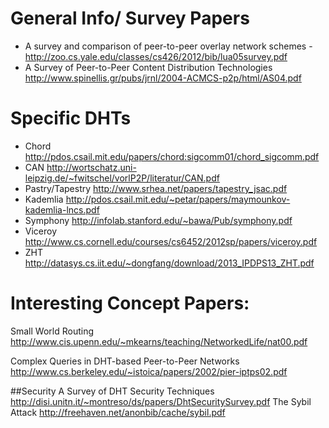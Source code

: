 


# General Info/ Survey Papers
* A survey and comparison of peer-to-peer overlay network schemes - http://zoo.cs.yale.edu/classes/cs426/2012/bib/lua05survey.pdf
* A Survey of Peer-to-Peer Content Distribution Technologies http://www.spinellis.gr/pubs/jrnl/2004-ACMCS-p2p/html/AS04.pdf

# Specific DHTs
* Chord http://pdos.csail.mit.edu/papers/chord:sigcomm01/chord_sigcomm.pdf
* CAN http://wortschatz.uni-leipzig.de/~fwitschel/vorlP2P/literatur/CAN.pdf
* Pastry/Tapestry http://www.srhea.net/papers/tapestry_jsac.pdf
* Kademlia  http://pdos.csail.mit.edu/~petar/papers/maymounkov-kademlia-lncs.pdf
* Symphony http://infolab.stanford.edu/~bawa/Pub/symphony.pdf
* Viceroy http://www.cs.cornell.edu/courses/cs6452/2012sp/papers/viceroy.pdf
* ZHT http://datasys.cs.iit.edu/~dongfang/download/2013_IPDPS13_ZHT.pdf


# Interesting Concept Papers: 
Small World Routing http://www.cis.upenn.edu/~mkearns/teaching/NetworkedLife/nat00.pdf

Complex Queries in DHT-based Peer-to-Peer Networks http://www.cs.berkeley.edu/~istoica/papers/2002/pier-iptps02.pdf


##Security
A Survey of DHT Security Techniques http://disi.unitn.it/~montreso/ds/papers/DhtSecuritySurvey.pdf
The Sybil Attack http://freehaven.net/anonbib/cache/sybil.pdf
